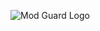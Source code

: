 ![Mod Guard Logo](https://user-images.githubusercontent.com/68393994/136546259-4f5fe3fb-2922-4719-afbb-71464064e647.jpg)

